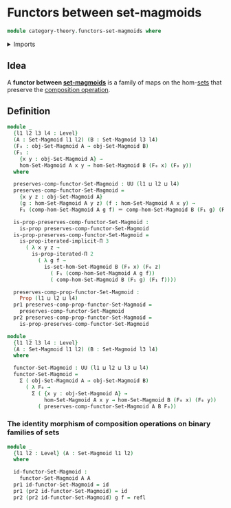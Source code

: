 # Functors between set-magmoids

```agda
module category-theory.functors-set-magmoids where
```

<details><summary>Imports</summary>

```agda
open import category-theory.composition-operations-on-binary-families-of-sets
open import category-theory.set-magmoids

open import foundation.cartesian-product-types
open import foundation.dependent-pair-types
open import foundation.function-extensionality
open import foundation.function-types
open import foundation.identity-types
open import foundation.iterated-dependent-product-types
open import foundation.propositions
open import foundation.sets
open import foundation.subtypes
open import foundation.universe-levels
```

</details>

## Idea

A **functor between [set-magmoids](category-theory.set-magmoids.md)** is a
family of maps on the hom-[sets](foundation-core.sets.md) that preserve the
[composition operation](category-theory.composition-operations-on-binary-families-of-sets.md).

## Definition

```agda
module _
  {l1 l2 l3 l4 : Level}
  (A : Set-Magmoid l1 l2) (B : Set-Magmoid l3 l4)
  (F₀ : obj-Set-Magmoid A → obj-Set-Magmoid B)
  (F₁ :
    {x y : obj-Set-Magmoid A} →
    hom-Set-Magmoid A x y → hom-Set-Magmoid B (F₀ x) (F₀ y))
  where

  preserves-comp-functor-Set-Magmoid : UU (l1 ⊔ l2 ⊔ l4)
  preserves-comp-functor-Set-Magmoid =
    {x y z : obj-Set-Magmoid A}
    (g : hom-Set-Magmoid A y z) (f : hom-Set-Magmoid A x y) →
    F₁ (comp-hom-Set-Magmoid A g f) ＝ comp-hom-Set-Magmoid B (F₁ g) (F₁ f)

  is-prop-preserves-comp-functor-Set-Magmoid :
    is-prop preserves-comp-functor-Set-Magmoid
  is-prop-preserves-comp-functor-Set-Magmoid =
    is-prop-iterated-implicit-Π 3
      ( λ x y z →
        is-prop-iterated-Π 2
          ( λ g f →
            is-set-hom-Set-Magmoid B (F₀ x) (F₀ z)
              ( F₁ (comp-hom-Set-Magmoid A g f))
              ( comp-hom-Set-Magmoid B (F₁ g) (F₁ f))))

  preserves-comp-prop-functor-Set-Magmoid :
    Prop (l1 ⊔ l2 ⊔ l4)
  pr1 preserves-comp-prop-functor-Set-Magmoid =
    preserves-comp-functor-Set-Magmoid
  pr2 preserves-comp-prop-functor-Set-Magmoid =
    is-prop-preserves-comp-functor-Set-Magmoid

module _
  {l1 l2 l3 l4 : Level}
  (A : Set-Magmoid l1 l2) (B : Set-Magmoid l3 l4)
  where

  functor-Set-Magmoid : UU (l1 ⊔ l2 ⊔ l3 ⊔ l4)
  functor-Set-Magmoid =
    Σ ( obj-Set-Magmoid A → obj-Set-Magmoid B)
      ( λ F₀ →
        Σ ( {x y : obj-Set-Magmoid A} →
            hom-Set-Magmoid A x y → hom-Set-Magmoid B (F₀ x) (F₀ y))
          ( preserves-comp-functor-Set-Magmoid A B F₀))
```

### The identity morphism of composition operations on binary families of sets

```agda
module _
  {l1 l2 : Level} (A : Set-Magmoid l1 l2)
  where

  id-functor-Set-Magmoid :
    functor-Set-Magmoid A A
  pr1 id-functor-Set-Magmoid = id
  pr1 (pr2 id-functor-Set-Magmoid) = id
  pr2 (pr2 id-functor-Set-Magmoid) g f = refl
```

